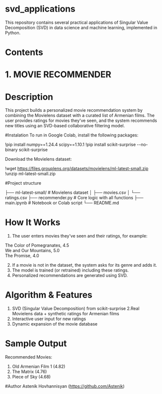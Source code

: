# svd_applications
This repository contains several practical applications of Singular Value Decomposition (SVD) in data science and machine learning, implemented in Python.
# Contents

# 1. MOVIE RECOMMENDER
# Description
This project builds a personalized movie recommendation system by combining the Movielens dataset with a curated list of Armenian films. The user provides ratings for movies they've seen, and the system recommends new titles using an SVD-based collaborative filtering model.

#Instalation
To run in Google Colab, install the following packages:

!pip install numpy==1.24.4 scipy==1.10.1
!pip install scikit-surprise --no-binary scikit-surprise

Download the Movielens dataset:

!wget https://files.grouplens.org/datasets/movielens/ml-latest-small.zip
!unzip ml-latest-small.zip

#Project structure

├── ml-latest-small/             # Movielens dataset
│   ├── movies.csv
│   └── ratings.csv
├── recommender.py               # Core logic with all functions
├── main.ipynb                   # Notebook or Colab script
└── README.md

# How It Works
1. The user enters movies they've seen and their ratings, for example:

  The Color of Pomegranates, 4.5  
  We and Our Mountains, 5.0  
  The Promise, 4.0  
  
2. If a movie is not in the dataset, the system asks for its genre and adds it.
3. The model is trained (or retrained) including these ratings.
4. Personalized recommendations are generated using SVD.

# Algorithm & Features
1. SVD (Singular Value Decomposition) from scikit-surprise
2.Real Movielens data + synthetic ratings for Armenian films
3. Interactive user input for new ratings
4. Dynamic expansion of the movie database

# Sample Output
Recommended Movies:
1. Old Armenian Film 1 (4.82)
2. The Matrix (4.76)
3. Piece of Sky (4.68)


#Author
Astenik Hovhannisyan (https://github.com/Astenik)
